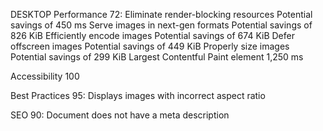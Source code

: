 DESKTOP
Performance 72:
Eliminate render-blocking resources Potential savings of 450 ms
Serve images in next-gen formats Potential savings of 826 KiB
Efficiently encode images Potential savings of 674 KiB
Defer offscreen images Potential savings of 449 KiB
Properly size images Potential savings of 299 KiB
Largest Contentful Paint element 1,250 ms

Accessibility 100

Best Practices 95:
Displays images with incorrect aspect ratio

SEO 90:
Document does not have a meta description

